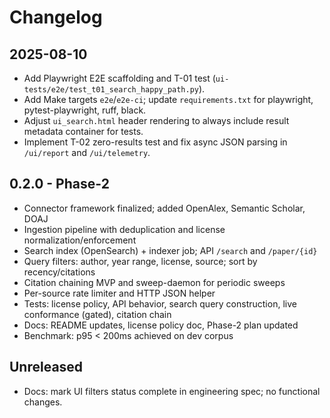 # Changelog

## 2025-08-10
- Add Playwright E2E scaffolding and T-01 test (`ui-tests/e2e/test_t01_search_happy_path.py`).
- Add Make targets `e2e`/`e2e-ci`; update `requirements.txt` for playwright, pytest-playwright, ruff, black.
- Adjust `ui_search.html` header rendering to always include result metadata container for tests.
- Implement T-02 zero-results test and fix async JSON parsing in `/ui/report` and `/ui/telemetry`.

## 0.2.0 - Phase-2

- Connector framework finalized; added OpenAlex, Semantic Scholar, DOAJ
- Ingestion pipeline with deduplication and license normalization/enforcement
- Search index (OpenSearch) + indexer job; API `/search` and `/paper/{id}`
- Query filters: author, year range, license, source; sort by recency/citations
- Citation chaining MVP and sweep-daemon for periodic sweeps
- Per-source rate limiter and HTTP JSON helper
- Tests: license policy, API behavior, search query construction, live conformance (gated), citation chain
- Docs: README updates, license policy doc, Phase-2 plan updated
- Benchmark: p95 < 200ms achieved on dev corpus
## Unreleased

- Docs: mark UI filters status complete in engineering spec; no functional changes.
